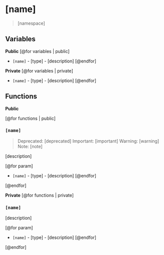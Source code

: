 # [name]
> [namespace]

## Variables
**Public**
[@for variables | public]
* `[name]` - [type] - [description]
[@endfor]

**Private**
[@for variables | private]
* `[name]` - [type] - [description]
[@endfor]

## Functions
**Public**

[@for functions | public]

### `[name]`
> Deprecated: [deprecated]
> Important: [important]
> Warning: [warning]
> Note: [note]

[description]

[@for param]
* `[name]` - [type] - [description]
[@endfor]

[@endfor]

**Private**
[@for functions | private]

### `[name]`
[description]

[@for param]
* `[name]` - [type] - [description]
[@endfor]

[@endfor]
